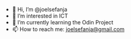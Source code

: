 - 👋 Hi, I’m @joelsefanja
- 👀 I’m interested in ICT
- 🌱 I’m currently learning the Odin Project
- 📫 How to reach me: joelsefanja@gmail.com

<!---
joelsefanja/joelsefanja is a ✨ special ✨ repository because its `README.md` (this file) appears on your GitHub profile.
You can click the Preview link to take a look at your changes.
--->
